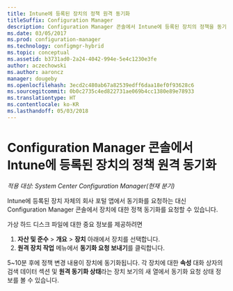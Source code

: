 ```yaml
---
title: Intune에 등록된 장치의 정책 원격 동기화
titleSuffix: Configuration Manager
description: Configuration Manager 콘솔에서 Intune에 등록된 장치의 정책을 동기화하는 방법 알아보기
ms.date: 03/05/2017
ms.prod: configuration-manager
ms.technology: configmgr-hybrid
ms.topic: conceptual
ms.assetid: b3731ad0-2a24-4042-994e-5e4c1230e3fe
author: aczechowski
ms.author: aaroncz
manager: dougeby
ms.openlocfilehash: 3ecd2c480ab67a82539edff6daa18ef0f93628c6
ms.sourcegitcommit: 0b0c2735c4ed822731ae069b4cc1380e89e78933
ms.translationtype: HT
ms.contentlocale: ko-KR
ms.lasthandoff: 05/03/2018
---
```

# <a name="remotely-synchronize-policy-on-intune-enrolled-devices-from-the-configuration-manager-console"></a>Configuration Manager 콘솔에서 Intune에 등록된 장치의 정책 원격 동기화

*적용 대상: System Center Configuration Manager(현재 분기)*


Intune에 등록된 장치 자체의 회사 포털 앱에서 동기화를 요청하는 대신 Configuration Manager 콘솔에서 장치에 대한 정책 동기화를 요청할 수 있습니다. 

가상 하드 디스크 파일에 대한 중요 정보를 제공하려면

1.  **자산 및 준수** > **개요** > **장치** 아래에서 장치를 선택합니다.
2.  **원격 장치 작업** 메뉴에서 **동기화 요청 보내기**를 클릭합니다.


5~10분 후에 정책 변경 내용이 장치에 동기화됩니다. 각 장치에 대한 **속성** 대화 상자의 검색 데이터 섹션 및 **원격 동기화 상태**라는 장치 보기의 새 열에서 동기화 요청 상태 정보를 볼 수 있습니다.
